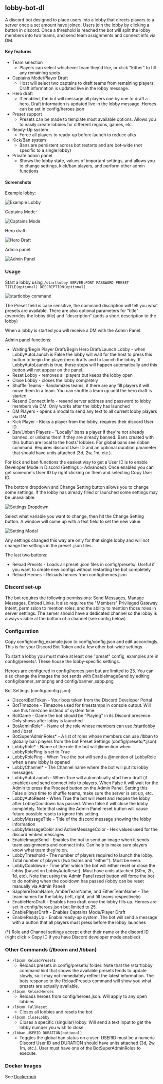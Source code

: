 ## lobby-bot-dl
A discord bot designed to place users into a lobby that directs players to a server once a set amount have joined. 
Users join the lobby by clicking a button in discord.
Once a threshold is reached the bot will split the lobby members into two teams, and send team assignments and connect info via DM.

#### Key features

- Team selection
  - Players can select whichever team they'd like, or click "Either" to fill any remaining spots
- Captains Mode/Player Draft
  - Host will select two captains to draft teams from remaining players. Draft information is updated live in the lobby message.
- Hero draft
  - If enabled, the bot will message all players one by one to draft a hero. Draft information is updated live in the lobby message. Heroes can be set in config/heroes.json
- Preset support
  - Presets can be made to template most available options. Allows you to easily create lobbies for different regions, games, etc.
- Ready-Up system
  - Force all players to ready-up before launch to reduce afks
- Kick/Ban system
  - Bans are persistent across bot restarts and are bot-wide (not specific to a single lobby)
- Private admin panel
  - Shows the lobby state, values of important settings, and allows you to change settings, kick/ban players, and perform other admin functions

#### Screenshots
Example lobby:

![Example Lobby](https://i.imgur.com/bQ32Eq3.png)

Captains Mode:

![Captains Mode](https://i.imgur.com/CWtHq3v.png)

Hero draft:

![Hero Draft](https://i.imgur.com/BXHB2yr.png)

Admin panel:

![Admin Panel](https://i.imgur.com/14iQ5Pm.png)

### Usage

Start a lobby using ```/startlobby SERVER:PORT PASSWORD PRESET TITLE(optional) DESCRIPTION(optional)```

![startlobby command](https://i.imgur.com/HPeYFKL.png)

The Preset field is case sensitive, the command discription will tell you what presets are available.
There are also optional parameters for "title" (overrides the lobby title) and "description" (adds a short description to the lobby)

When a lobby is started you will receive a DM with the Admin Panel.

Admin panel functions:

- Waiting/Begin Player Draft/Begin Hero Draft/Launch Lobby - when LobbyAutoLaunch is False the lobby will wait for the host to press this button to begin the player/hero drafts and to launch the lobby. If LobbyAutoLaunch is true, those steps will happen automatically and this button will not appear on the panel.
- Reset Lobby - removes all players but keeps the lobby open
- Close Lobby - closes the lobby completely
- Shuffle Teams - Randomizes teams, if there are any fill players it will move them to a team. You can shuffle a team up until the hero draft is started
- Resend Connect Info - resend server address and password to lobby members via DM. Only works after the lobby has launched
- DM Players - opens a modal to send any text to all current lobby players via DM
- Kick Player - Kicks a player from the lobby, requires their discord User ID.
- Ban/Unban Players - "Locally" bans a player if they're not already banned, or unbans them if they are already banned. Bans created with this button are local to the hosts' lobbies. For global bans see /lbban command. Requires discord User ID and an optional duration parameter that should have units attached (3d, 2w, 1m, etc.).

For kick and ban functions the easiest way to get a User ID is to enable Developer Mode in Discord (Settings > Advanced). 
Once enabled you can get someone's User ID by right clicking on them and selecting Copy User ID.

The bottom dropdown and Change Setting button allows you to change some settings. If the lobby has already filled or launched some settings may be unavailable.

![Settings Dropdown](https://i.imgur.com/6CkYDJl.png)

Select what variable you want to change, then hit the Change Setting button. A window will come up with a text field to set the new value.

![Setting Modal](https://i.imgur.com/fSrP4vR.png)

Any settings changed this way are only for that single lobby and will not change the settings in the preset .json files.

The last two buttons:
- Reload Presets - Loads all preset .json files in config/presets/. Useful if you want to create new configs without restarting the bot completely
- Reload Heroes - Reloads heroes from config/heroes.json

### Discord set-up
The bot requires the following permissions: Send Messages, Manage Messages, Embed Links. It also requires the "Members" Privileged Gateway Intent, permission to mention roles, and the ability to mention those roles in server settings.
The server should have a dedicated channel so the lobby is always visible at the bottom of a channel (see config below)

### Configuration
Copy config/config_example.json to config/config.json and edit accordingly. This is for your Discord Bot Token and a few other bot-wide settings.

To start a lobby you must make at least one "preset" config, examples are in config/presets/. These house the lobby-specific settings.

Heroes are configured in config/heroes.json but are limited to 25. You can also change the images the bot sends with EnableImageSend by editing config/banner_ambr.png and config/banner_sapp.png

Bot Settings (config/config.json):
- DiscordBotToken - Your bots token from the Discord Developer Portal
- BotTimezone - Timezone used for timestamps in console output. Will use this timezone instead of system time
- BotGame - Game the bot should be "Playing" in its Discord presence. Only shows after lobby is launched
- BotAdminRole* - Name of the role whose members can use /startlobby and /lbset
- BotSuperAdminRoles* - A list of roles whose members can use /lbban to globally ban players from the bot
Preset Settings (config/presets/*.json):
- LobbyRole* - Name of the role the bot will @mention when LobbyRolePing is set to True
- LobbyRolePing - When True the bot will send a @mention of LobbyRole when a new lobby is opened
- LobbyChannel* - The Channel name where the bot will put its lobby messages
- LobbyAutoLaunch - When True will automatically start hero draft (if enabled) and send connect info to players. When False it will wait for the Admin to press the Proceed button on the Admin Panel. Setting this False allows time to shuffle teams, make sure the server is set up, etc.
- LobbyAutoReset - When True the bot will reset and reopen the lobby after LobbyCooldown has passed. When false it will close the lobby completely. Note that using the Admin Panel reset button will cause future possible resets to ignore this setting.
- LobbyMessageTitle - Title of the discord message showing the lobby information
- LobbyMessageColor and ActiveMessageColor - Hex values used for the discord embed messages
- EnableImageSend - Enables the bot to send an image when it sends team assignments and connect info. Can help to make sure players know what team they're on.
- LobbyThreshold - The number of players required to launch the lobby. Total number of players (two teams and "either"). Must be even.
- LobbyCooldown - Time after which the bot will either reset or close the lobby (based on LobbyAutoReset). Must have units attached (30m, 2h, 1d, etc). Note that using the Admin Panel reset button will force the bot to do nothing when the cooldown has passed (lobby can be reset manually via Admin Panel)
- SapphireTeamName, AmberTeamName, and EitherTeamName - The team names for the lobby (left, right, and fill teams respectively)
- EnableHeroDraft - Enables hero draft once the lobby fills up. Heroes are set in config/heroes.json but limited to 25.
- EnablePlayerDraft - Enables Captains Mode/Player Draft
- EnableReadyUp - Enable ready-up system. The bot will send a message with a button that all players must press before the lobby launches

(*) Role and Channel settings accept either their name or the discord ID (right click > Copy ID if you have Discord developer mode enabled)

### Other Commands (/lbcom and /lbban)

- ```/lbcom ReloadPresets```
  - Reloads presets in config/presets/ folder. Note that the /startlobby command hint that shows the available presets tends to update slowly, so it may not immediately reflect the latest information. The bots response to the ReloadPresets command will show you what presets are actually available.
- ```/lbcom ReloadHeroes```
  - Reloads heroes from config/heroes.json. Will apply to any open lobbies
- ```/lbcom FullReset```
  - Closes all lobbies and resets the bot
- ```/lbcom CloseLobby```
  - Closes a specific (singular) lobby. Will send a text input to get the lobby number you wish to close
- ```/lbban USERID DURATION(optional)```
  - Toggles the global ban status on a user. USERID must be a numeric Discord User ID and DURATION should have units attached (3d, 2w, 1m, etc.). User must have one of the BotSuperAdminRoles to execute.

### Docker Images
See [Dockerhub](https://hub.docker.com/r/erkston/lobby-bot-dl)